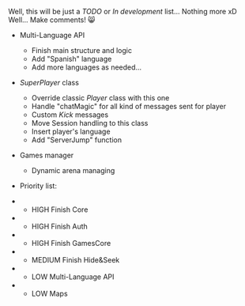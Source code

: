 Well, this will be just a *TODO* or *In development* list... Nothing more xD Well... Make comments! :smile_cat:

* Multi-Language API
    - Finish main structure and logic
    - Add "Spanish" language
    - Add more languages as needed...
* *SuperPlayer* class
    - Override classic *Player* class with this one
    - Handle "chatMagic" for all kind of messages sent for player
    - Custom *Kick* messages
    - Move Session handling to this class
    - Insert player's language
    - Add "ServerJump" function
* Games manager
    - Dynamic arena managing

* Priority list:
* * HIGH Finish Core
* * HIGH Finish Auth
* * HIGH Finish GamesCore
* * MEDIUM Finish Hide&Seek
* * LOW Multi-Language API
* * LOW Maps